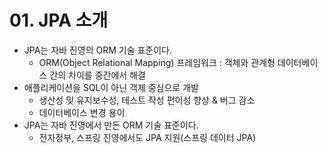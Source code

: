 # 01. JPA 소개

- JPA는 자바 진영의 ORM 기술 표준이다.
    - ORM(Object Relational Mapping) 프레임워크 : 객체와 관계형 데이터베이스 간의 차이를 중간에서 해결
- 애플리케이션을 SQL이 아닌 객체 중심으로 개발
    - 생산성 및 유지보수성, 테스트 작성 편이성 향상 & 버그 감소
    - 데이터베이스 변경 용이
- JPA는 자바 진영에서 만든 ORM 기술 표준이다.
    - 전자정부, 스프링 진영에서도 JPA 지원(스프링 데이터 JPA)